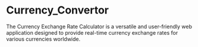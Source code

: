# Currency_Convertor
The Currency Exchange Rate Calculator is a versatile and user-friendly web application designed to provide real-time currency exchange rates for various currencies worldwide.
